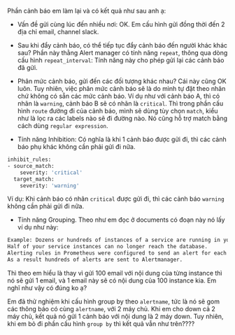 Phần cảnh báo em làm lại và có kết quả như sau anh ạ: 
- Vấn đề gửi cùng lúc đến nhiều nơi: OK.  Em cấu hình gửi đồng thời đến 2 địa chỉ email, channel slack.

- Sau khi đẩy cảnh báo,  có thể tiếp tục đẩy cảnh báo đến người khác khác sau? Phần này thằng Alert manager 
có tính năng `repeat`, thông qua dòng cấu hình `repeat_interval`: Tính năng này cho phép gửi lại các cảnh báo đã gửi.

- Phân mức cảnh báo, gửi đến các đối tượng khác nhau? Cái này cũng OK luôn.
Tuy nhiên, việc phân mức cảnh báo sẽ là do mình tự đặt theo nhãn chứ không có sẵn các mức cảnh báo.
Ví dụ như với cảnh báo A, thì có nhãn là `warning`, cảnh báo B sẽ có nhãn là `critical`.
Thì trong phần cấu hình `route` đường đi của cảnh báo, mình sẽ dùng tùy chọn `match`, kiểu như là lọc ra các labels nào sẽ đi đường nào.
Nó cũng hỗ trợ match bằng cách dùng `regular expression`.

- Tính năng Inhibition: Có nghĩa là khi 1 cảnh báo được gửi đi, thì các cảnh báo phụ khác không cần phải gửi đi nữa.
```sh
inhibit_rules:
- source_match:
    severity: 'critical'
  target_match:
    severity: 'warning'
```
Ví dụ: Khi cảnh báo có nhãn `critical` được gửi đi, thì các cảnh báo `warning` không cần phải gửi đi nữa.


- Tính năng Grouping. Theo như em đọc ở documents có đoạn này nó lấy ví dụ như này: 
```sh
Example: Dozens or hundreds of instances of a service are running in your cluster when a network partition occurs.
Half of your service instances can no longer reach the database.
Alerting rules in Prometheus were configured to send an alert for each service instance if it cannot communicate with the database.
As a result hundreds of alerts are sent to Alertmanager.
```
Thì theo em hiểu là thay vì gửi 100 email với nội dung của từng instance thì nó sẽ gửi 1 email, và 1 email này sẽ có nội dung
của 100 instance kia. Em nghĩ như vậy có đúng ko ạ?

Em đã thử nghiệm khi cấu hình group by theo `alertname`, tức là nó sẽ gom các thông báo có cùng `alertname`, với 2 máy chủ.
Khi em cho down cả 2 máy chủ, kết quả nó gửi 1 cảnh báo với nội dung là 2 máy down.
Tuy nhiên, khi em bỏ đi phần cấu hình `group by` thì kết quả vẫn như trên????
